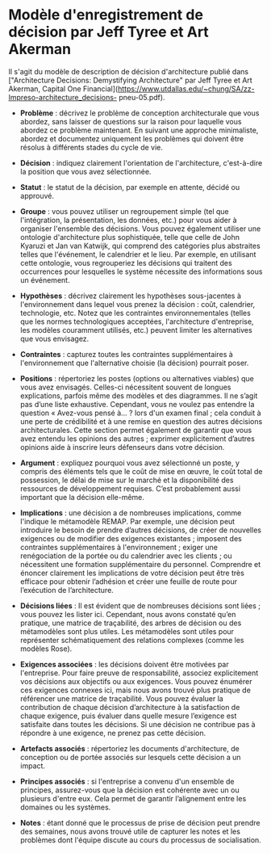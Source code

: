 # Modèle d'enregistrement de décision par Jeff Tyree et Art Akerman

Il s'agit du modèle de description de décision d'architecture publié dans ["Architecture Decisions: Demystifying Architecture" par Jeff Tyree et Art Akerman, Capital One Financial](https://www.utdallas.edu/~chung/SA/zz-Impreso-architecture_decisions- pneu-05.pdf).

* **Problème** : décrivez le problème de conception architecturale que vous abordez, sans laisser de questions sur la raison pour laquelle vous abordez ce problème maintenant. En suivant une approche minimaliste, abordez et documentez uniquement les problèmes qui doivent être résolus à différents stades du cycle de vie.

* **Décision** : indiquez clairement l'orientation de l'architecture, c'est-à-dire la position que vous avez sélectionnée.

* **Statut** : le statut de la décision, par exemple en attente, décidé ou approuvé.

* **Groupe** : vous pouvez utiliser un regroupement simple (tel que l'intégration, la présentation, les données, etc.) pour vous aider à organiser l'ensemble des décisions. Vous pouvez également utiliser une ontologie d'architecture plus sophistiquée, telle que celle de John Kyaruzi et Jan van Katwijk, qui comprend des catégories plus abstraites telles que l'événement, le calendrier et le lieu. Par exemple, en utilisant cette ontologie, vous regrouperiez les décisions qui traitent des occurrences pour lesquelles le système nécessite des informations sous un événement.

* **Hypothèses** : décrivez clairement les hypothèses sous-jacentes à l'environnement dans lequel vous prenez la décision : coût, calendrier, technologie, etc. Notez que les contraintes environnementales (telles que les normes technologiques acceptées, l'architecture d'entreprise, les modèles couramment utilisés, etc.) peuvent limiter les alternatives que vous envisagez.

* **Contraintes** : capturez toutes les contraintes supplémentaires à l'environnement que l'alternative choisie (la décision) pourrait poser.

* **Positions** : répertoriez les postes (options ou alternatives viables) que vous avez envisagés. Celles-ci nécessitent souvent de longues explications, parfois même des modèles et des diagrammes. Il ne s’agit pas d’une liste exhaustive. Cependant, vous ne voulez pas entendre la question « Avez-vous pensé à… ? lors d'un examen final ; cela conduit à une perte de crédibilité et à une remise en question des autres décisions architecturales. Cette section permet également de garantir que vous avez entendu les opinions des autres ; exprimer explicitement d’autres opinions aide à inscrire leurs défenseurs dans votre décision.

* **Argument** : expliquez pourquoi vous avez sélectionné un poste, y compris des éléments tels que le coût de mise en œuvre, le coût total de possession, le délai de mise sur le marché et la disponibilité des ressources de développement requises. C’est probablement aussi important que la décision elle-même.

* **Implications** : une décision a de nombreuses implications, comme l'indique le métamodèle REMAP. Par exemple, une décision peut introduire le besoin de prendre d’autres décisions, de créer de nouvelles exigences ou de modifier des exigences existantes ; imposent des contraintes supplémentaires à l'environnement ; exiger une renégociation de la portée ou du calendrier avec les clients ; ou nécessitent une formation supplémentaire du personnel. Comprendre et énoncer clairement les implications de votre décision peut être très efficace pour obtenir l’adhésion et créer une feuille de route pour l’exécution de l’architecture.

* **Décisions liées** : Il est évident que de nombreuses décisions sont liées ; vous pouvez les lister ici. Cependant, nous avons constaté qu’en pratique, une matrice de traçabilité, des arbres de décision ou des métamodèles sont plus utiles. Les métamodèles sont utiles pour représenter schématiquement des relations complexes (comme les modèles Rose).

* **Exigences associées** : les décisions doivent être motivées par l'entreprise. Pour faire preuve de responsabilité, associez explicitement vos décisions aux objectifs ou aux exigences. Vous pouvez énumérer ces exigences connexes ici, mais nous avons trouvé plus pratique de référencer une matrice de traçabilité. Vous pouvez évaluer la contribution de chaque décision d’architecture à la satisfaction de chaque exigence, puis évaluer dans quelle mesure l’exigence est satisfaite dans toutes les décisions. Si une décision ne contribue pas à répondre à une exigence, ne prenez pas cette décision.

* **Artefacts associés** : répertoriez les documents d'architecture, de conception ou de portée associés sur lesquels cette décision a un impact.

* **Principes associés** : si l'entreprise a convenu d'un ensemble de principes, assurez-vous que la décision est cohérente avec un ou plusieurs d'entre eux. Cela permet de garantir l’alignement entre les domaines ou les systèmes.

* **Notes** : étant donné que le processus de prise de décision peut prendre des semaines, nous avons trouvé utile de capturer les notes et les problèmes dont l'équipe discute au cours du processus de socialisation.

